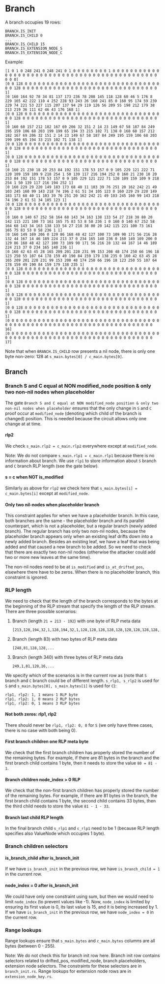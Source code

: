 # Branch

A branch occupies 19 rows:
```
BRANCH.IS_INIT
BRANCH.IS_CHILD 0
...
BRANCH.IS_CHILD 15
BRANCH.IS_EXTENSION_NODE_S
BRANCH.IS_EXTENSION_NODE_C
```

Example:

```
[1 0 1 0 248 241 0 248 241 0 1 0 0 0 0 0 0 0 0 1 0 0 0 0 0 0 0 0 0 0 0 0 0 0 0 0 0 0 0 0 0 0 0 0 0 0 0 0 0 0 0 0 0 0 0 0 0 0 0 0 0 0 0 0 0 0 0 0 0]
[0 0 128 0 0 0 0 0 0 0 0 0 0 0 0 0 0 0 0 0 0 0 0 0 0 0 0 0 0 0 0 0 0 0 0 0 128 0 0 0 0 0 0 0 0 0 0 0 0 0 0 0 0 0 0 0 0 0 0 0 0 0 0 0 0 0 0 0 1]
[0 160 164 92 78 34 81 137 173 236 78 208 145 118 128 60 46 5 176 8 229 165 42 222 110 4 252 228 93 243 26 160 241 85 0 160 95 174 59 239 229 74 221 53 227 115 207 137 94 29 119 126 56 209 55 198 212 179 38 213 219 36 111 62 46 43 176 168 1]
[0 0 128 0 0 0 0 0 0 0 0 0 0 0 0 0 0 0 0 0 0 0 0 0 0 0 0 0 0 0 0 0 0 0 0 0 128 0 0 0 0 0 0 0 0 0 0 0 0 0 0 0 0 0 0 0 0 0 0 0 0 0 0 0 0 0 0 0 1]
[0 160 60 157 212 182 167 69 206 32 151 2 14 23 149 67 58 187 84 249 195 159 106 68 203 199 199 65 194 33 215 102 71 138 0 160 60 157 212 182 167 69 206 32 151 2 14 23 149 67 58 187 84 249 195 159 106 68 203 199 199 65 194 33 215 102 71 138 1]
[0 0 128 0 0 0 0 0 0 0 0 0 0 0 0 0 0 0 0 0 0 0 0 0 0 0 0 0 0 0 0 0 0 0 0 0 128 0 0 0 0 0 0 0 0 0 0 0 0 0 0 0 0 0 0 0 0 0 0 0 0 0 0 0 0 0 0 0 1]
[0 0 128 0 0 0 0 0 0 0 0 0 0 0 0 0 0 0 0 0 0 0 0 0 0 0 0 0 0 0 0 0 0 0 0 0 128 0 0 0 0 0 0 0 0 0 0 0 0 0 0 0 0 0 0 0 0 0 0 0 0 0 0 0 0 0 0 0 1]
[0 160 21 230 18 20 253 84 192 151 178 53 157 0 9 105 229 121 222 71 120 109 159 109 9 218 254 1 50 139 117 216 194 252 0 160 21 230 18 20 253 84 192 151 178 53 157 0 9 105 229 121 222 71 120 109 159 109 9 218 254 1 50 139 117 216 194 252 1]
[0 160 229 29 220 149 183 173 68 40 11 103 39 76 251 20 162 242 21 49 103 245 160 99 143 218 74 196 2 61 51 34 105 123 0 160 229 29 220 149 183 173 68 40 11 103 39 76 251 20 162 242 21 49 103 245 160 99 143 218 74 196 2 61 51 34 105 123 1]
[0 0 128 0 0 0 0 0 0 0 0 0 0 0 0 0 0 0 0 0 0 0 0 0 0 0 0 0 0 0 0 0 0 0 0 0 128 0 0 0 0 0 0 0 0 0 0 0 0 0 0 0 0 0 0 0 0 0 0 0 0 0 0 0 0 0 0 0 1]
[0 160 0 140 67 252 58 164 68 143 34 163 138 133 54 27 218 38 80 20 142 115 221 100 73 161 165 75 83 53 8 58 236 1 0 160 0 140 67 252 58 164 68 143 34 163 138 133 54 27 218 38 80 20 142 115 221 100 73 161 165 75 83 53 8 58 236 1 1]
[0 160 149 169 206 0 129 86 168 48 42 127 100 73 109 90 171 56 216 28 132 44 167 14 46 189 224 213 37 0 234 165 140 236 0 160 149 169 206 0 129 86 168 48 42 127 100 73 109 90 171 56 216 28 132 44 167 14 46 189 224 213 37 0 234 165 140 236 1]
[0 160 42 63 45 28 165 209 201 220 231 99 153 208 48 174 250 66 196 18 123 250 55 107 64 178 159 49 190 84 159 179 138 235 0 160 42 63 45 28 165 209 201 220 231 99 153 208 48 174 250 66 196 18 123 250 55 107 64 178 159 49 190 84 159 179 138 235 1]
[0 0 128 0 0 0 0 0 0 0 0 0 0 0 0 0 0 0 0 0 0 0 0 0 0 0 0 0 0 0 0 0 0 0 0 0 128 0 0 0 0 0 0 0 0 0 0 0 0 0 0 0 0 0 0 0 0 0 0 0 0 0 0 0 0 0 0 0 1]
[0 0 128 0 0 0 0 0 0 0 0 0 0 0 0 0 0 0 0 0 0 0 0 0 0 0 0 0 0 0 0 0 0 0 0 0 128 0 0 0 0 0 0 0 0 0 0 0 0 0 0 0 0 0 0 0 0 0 0 0 0 0 0 0 0 0 0 0 1]
[0 0 128 0 0 0 0 0 0 0 0 0 0 0 0 0 0 0 0 0 0 0 0 0 0 0 0 0 0 0 0 0 0 0 0 0 128 0 0 0 0 0 0 0 0 0 0 0 0 0 0 0 0 0 0 0 0 0 0 0 0 0 0 0 0 0 0 0 1]
[0 0 128 0 0 0 0 0 0 0 0 0 0 0 0 0 0 0 0 0 0 0 0 0 0 0 0 0 0 0 0 0 0 0 0 0 128 0 0 0 0 0 0 0 0 0 0 0 0 0 0 0 0 0 0 0 0 0 0 0 0 0 0 0 0 0 0 0 1]
[0 0 0 0 0 0 0 0 0 0 0 0 0 0 0 0 0 0 0 0 0 0 0 0 0 0 0 0 0 0 0 0 0 0 0 0 0 0 0 0 0 0 0 0 0 0 0 0 0 0 0 0 0 0 0 0 0 0 0 0 0 0 0 0 0 0 0 0 0 16]
[0 0 0 0 0 0 0 0 0 0 0 0 0 0 0 0 0 0 0 0 0 0 0 0 0 0 0 0 0 0 0 0 0 0 0 0 0 0 0 0 0 0 0 0 0 0 0 0 0 0 0 0 0 0 0 0 0 0 0 0 0 0 0 0 0 0 0 0 0 17]
```

Note that when `BRANCH.IS_CHILD` row presents a nil node, there is only one byte non-zero:
128 at `s_main.bytes[0] / c_main.bytes[0]`.

## Branch

### Branch S and C equal at NON modified_node position & only two non-nil nodes when placeholder

The gate
`Branch S and C equal at NON modified_node position & only two non-nil nodes when placeholder`
ensures that the only change in
`S` and `C` proof occur at `modified_node` (denoting which child of the branch is changed) position.
This is needed because the circuit allows only one change at at time. 

#### rlp2

We check `s_main.rlp2 = c_main.rlp2` everywhere except at `modified_node`.

Note: We do not compare `s_main.rlp1 = c_main.rlp1` because there is no information
about branch. We use `rlp1` to store information about `S` branch and
`C` branch RLP length (see the gate below).

#### s = c when NOT is_modified

Similarly as above for `rlp2` we check here that `s_main.bytes[i] = c_main.bytes[i]`
except at `modified_node`.

#### Only two nil-nodes when placeholder branch
 
 This constraint applies for when we have a placeholder branch.
In this case, both branches are the same - the placeholder branch and its
parallel counterpart, which is not a placeholder, but a regular branch (newly added branch).
The regular branch has only two non-nil nodes, because the placeholder branch
appears only when an existing leaf drifts down into a newly added branch.
Besides an existing leaf, we have a leaf that was being added and that caused
a new branch to be added. So we need to check that there are exactly two non-nil nodes
(otherwise the attacker could add two or more new leaves at the same time).

The non-nil nodes need to be at `is_modified` and `is_at_drifted_pos`, elsewhere
there have to be zeros. When there is no placeholder branch, this constraint is ignored.

### RLP length

We need to check that the length of the branch corresponds to the bytes at the beginning of
the RLP stream that specify the length of the RLP stream. There are three possible scenarios:

  1. Branch (length `21 = 213 - 192`) with one byte of RLP meta data
     ```
     [213,128,194,32,1,128,194,32,1,128,128,128,128,128,128,128,128,128,128,128,128,128]
     ```

  2. Branch (length 83) with two bytes of RLP meta data
     ```
     [248,81,128,128,...
     ```

  3. Branch (length 340) with three bytes of RLP meta data
     ```
     249,1,81,128,16,...
     ```

We specify which of the scenarios is in the current row as (note that `S` branch and
`C` branch could be of different length. `s_rlp1, s_rlp2` is used for `S` and
`s_main.bytes[0], s_main.bytes[1]` is used for `C`):
```
rlp1, rlp2: 1, 1 means 1 RLP byte
rlp1, rlp2: 1, 0 means 2 RLP bytes
rlp1, rlp2: 0, 1 means 3 RLP bytes
```

#### Not both zeros: rlp1, rlp2

There should never be `rlp1, rlp2: 0, 0` for `S` (we only have three cases, there is no case with
both being 0).

#### First branch children one RLP meta byte

We check that the first branch children has properly stored the number of the remaining
bytes. For example, if there are 81 bytes in the branch and the first branch child
contains 1 byte, then it needs to store the value `80 = 81 - 1`.

#### Branch children node_index > 0 RLP

We check that the non-first branch children has properly stored the number of the remaining
bytes. For example, if there are 81 bytes in the branch, the first branch child
contains 1 byte, the second child contains 33 bytes, then the third child
needs to store the value `81 - 1 - 33`.

#### Branch last child RLP length

In the final branch child `s_rlp1` and `c_rlp1` need to be 1 (because RLP length
specifies also ValueNode which occupies 1 byte).

### Branch children selectors

#### is_branch_child after is_branch_init

If we have `is_branch_init` in the previous row, we have `is_branch_child = 1` in the current row.

#### node_index = 0 after is_branch_init

We could have only one constraint using sum, but then we would need
to limit `node_index` (to prevent values like -1). Now, `node_index` is
limited by ensuring its first value is 0, its last value is 15,
and it is being increased by 1.
If we have `is_branch_init` in the previous row, we have
`node_index = 0` in the current row.

### Range lookups

Range lookups ensure that `s_main.bytes` and `c_main.bytes` columns are all bytes (between 0 - 255).

Note: We do not check this for branch init row here.
Branch init row contains selectors related to drifted_pos,
modified_node, branch placeholders, extension node selectors. The constraints for these
selectors are in `branch_init.rs`.
Range lookups for extension node rows are in `extension_node_key.rs`.